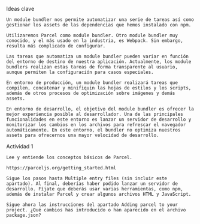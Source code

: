 Ideas clave

    Un module bundler nos permite automatizar una serie de tareas así como gestionar los assets de las dependencias que hemos instalado con npm.

    Utilizaremos Parcel como module bundler. Otro module bundler muy conocido, y el más usado en la industria, es Webpack. Sin embargo, resulta más complicado de configurar.

    Las tareas que automatiza un module bundler pueden variar en función del entorno de destino de nuestra aplicación. Actualmente, los module bundlers realizan estas tareas de forma transparente al usuario, aunque permiten la configuración para casos especiales.

    En entorno de producción, un module bundler realizará tareas que compilen, concatenar y minifiquin las hojas de estilos y los scripts, además de otros procesos de optimización sobre imágenes y demás assets.

    En entorno de desarrollo, el objetivo del module bundler es ofrecer la mejor experiencia posible al desarrollador. Una de las principales funcionalidades en este entorno es lanzar un servidor de desarrollo y monitorizar los cambios en los archivos para refrescar el navegador automáticamente. En este entorno, el bundler no optimiza nuestros assets para ofrecernos una mayor velocidad de desarrollo.

Actividad 1

    Lee y entiende los conceptos básicos de Parcel.

    https://parceljs.org/getting_started.html

    Sigue los pasos hasta Multiple entry files (sin incluir este apartado). Al final, deberías haber podido lanzar un servidor de desarrollo. Fíjate que deberás usar varias herramientas, como npm, además de instalar Parcel y crear algunos archivos HTML y JavaScript.

    Sigue ahora las instrucciones del apartado Adding parcel to your project. ¿Qué cambios has introducido o han aparecido en el archivo package.json?